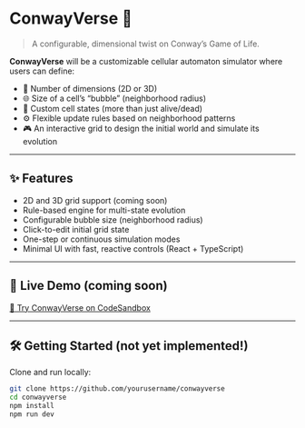 # ConwayVerse 🧬

> A configurable, dimensional twist on Conway’s Game of Life.

**ConwayVerse** will be a customizable cellular automaton simulator where users can define:
- 🔢 Number of dimensions (2D or 3D)
- 🌐 Size of a cell’s “bubble” (neighborhood radius)
- 🎨 Custom cell states (more than just alive/dead)
- ⚙️ Flexible update rules based on neighborhood patterns
- 🎮 An interactive grid to design the initial world and simulate its evolution

---

## ✨ Features

- 2D and 3D grid support (coming soon)
- Rule-based engine for multi-state evolution
- Configurable bubble size (neighborhood radius)
- Click-to-edit initial grid state
- One-step or continuous simulation modes
- Minimal UI with fast, reactive controls (React + TypeScript)

---

## 🧪 Live Demo (coming soon)

[🚀 Try ConwayVerse on CodeSandbox](https://codesandbox.io/...)

---

## 🛠️ Getting Started (not yet implemented!)

Clone and run locally:

```bash
git clone https://github.com/yourusername/conwayverse
cd conwayverse
npm install
npm run dev
```
